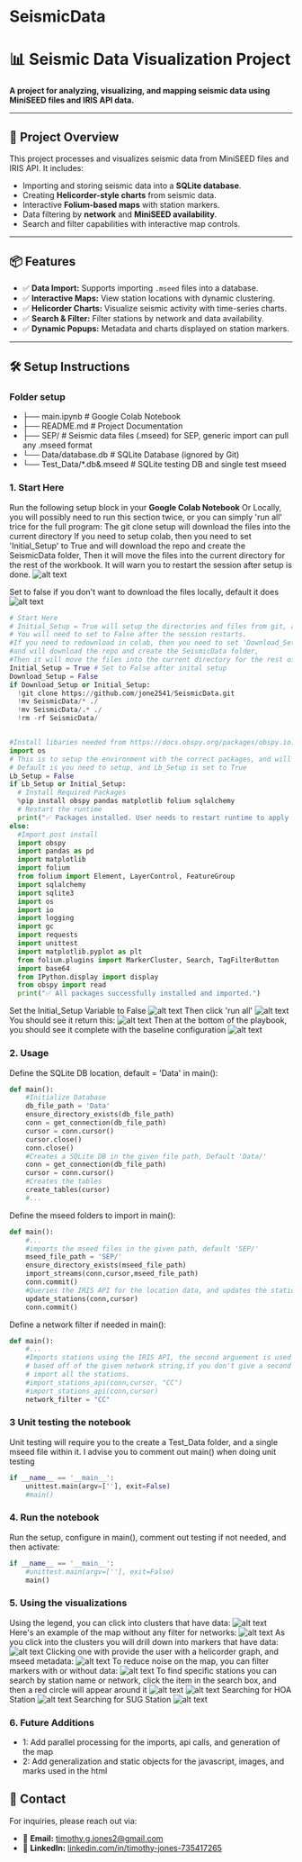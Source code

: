 # SeismicData
# 📊 **Seismic Data Visualization Project**

**A project for analyzing, visualizing, and mapping seismic data using MiniSEED files and IRIS API data.**

---

## 🚀 **Project Overview**

This project processes and visualizes seismic data from MiniSEED files and IRIS API. It includes:
- Importing and storing seismic data into a **SQLite database**.
- Creating **Helicorder-style charts** from seismic data.
- Interactive **Folium-based maps** with station markers.
- Data filtering by **network** and **MiniSEED availability**.
- Search and filter capabilities with interactive map controls.

---

## 📦 **Features**

- ✅ **Data Import:** Supports importing `.mseed` files into a database.
- ✅ **Interactive Maps:** View station locations with dynamic clustering.
- ✅ **Helicorder Charts:** Visualize seismic activity with time-series charts.
- ✅ **Search & Filter:** Filter stations by network and data availability.
- ✅ **Dynamic Popups:** Metadata and charts displayed on station markers.

---

## 🛠️ **Setup Instructions**
### **Folder setup**
- ├── main.ipynb            # Google Colab Notebook
- ├── README.md             # Project Documentation
- ├── SEP/                 # Seismic data files (.mseed) for SEP, generic import can pull any .mseed format
- └── Data/database.db           # SQLite Database (ignored by Git)
- └── Test_Data/*.db&.mseed      # SQLite testing DB and single test mseed
### **1. Start Here**

Run the following setup block in your **Google Colab Notebook** Or Locally,
you will possibly need to run this section twice, or you can simply 'run all' trice for the full program:
The git clone setup will download the files into the current directory
If you need to setup colab, then you need to set 'Initial_Setup' to True
and will download the repo and create the SeismicData folder,
Then it will move the files into the current directory for the rest of the workbook.
It will warn you to restart the session after setup is done.
![alt text](git_clone_true.png)

Set to false if you don't want to download the files locally, default it does
![alt text](git_clone_false.png)

```python
# Start Here
# Initial_Setup = True will setup the directories and files from git, and the libraries.
# You will need to set to False after the session restarts.
#If you need to redownload in colab, then you need to set 'Download_Setup' to True
#and will download the repo and create the SeismicData folder,
#Then it will move the files into the current directory for the rest of the workbook.
Initial_Setup = True # Set to False after inital setup
Download_Setup = False
if Download_Setup or Initial_Setup:
  !git clone https://github.com/jone2541/SeismicData.git
  !mv SeismicData/* ./
  !mv SeismicData/.* ./
  !rm -rf SeismicData/


#Install libaries needed from https://docs.obspy.org/packages/obspy.io.mseed.html
import os
# This is to setup the environment with the correct packages, and will restart the session for colab
# Default is you need to setup, and Lb_Setup is set to True
Lb_Setup = False
if Lb_Setup or Initial_Setup:
  # Install Required Packages
  %pip install obspy pandas matplotlib folium sqlalchemy
  # Restart the runtime
  print("✅ Packages installed. User needs to restart runtime to apply changes...")
else:
  #Import post install
  import obspy
  import pandas as pd
  import matplotlib
  import folium
  from folium import Element, LayerControl, FeatureGroup
  import sqlalchemy
  import sqlite3
  import os
  import io
  import logging
  import gc
  import requests
  import unittest
  import matplotlib.pyplot as plt
  from folium.plugins import MarkerCluster, Search, TagFilterButton
  import base64
  from IPython.display import display
  from obspy import read
  print("✅ All packages successfully installed and imported.")
```
Set the Initial_Setup Variable to False
![alt text](Setup_1.png)
Then click 'run all'
![alt text](Setup_7.png)
You should see it return this:
![alt text](Setup_3.png)
Then at the bottom of the playbook, you should see it complete with the baseline configuration
![alt text](Setup_6.png)
### **2. Usage**
Define the SQLite DB location, default = 'Data' in main():
```python
def main():
    #Initialize Database
    db_file_path = 'Data'
    ensure_directory_exists(db_file_path)
    conn = get_connection(db_file_path)
    cursor = conn.cursor()
    cursor.close()
    conn.close()
    #Creates a SQLite DB in the given file path, Default 'Data/'
    conn = get_connection(db_file_path)
    cursor = conn.cursor()
    #Creates the tables
    create_tables(cursor)
    #...
```
Define the mseed folders to import in main():
```python
def main():
    #...
    #imports the mseed files in the given path, default 'SEP/'
    mseed_file_path = 'SEP/'
    ensure_directory_exists(mseed_file_path)
    import_streams(conn,cursor,mseed_file_path)
    conn.commit()
    #Queries the IRIS API for the location data, and updates the station table
    update_stations(conn,cursor)
    conn.commit()
```
Define a network filter if needed in main():    
```python
def main():
    #...
    #Imports stations using the IRIS API, the second arguement is used to filter
    # based off of the given network string,if you don't give a second arguement it will
    # import all the stations.
    #import_stations_api(conn,cursor, "CC")
    #import_stations_api(conn,cursor)
    network_filter = "CC"
```
### **3 Unit testing the notebook**
Unit testing will require you to the create a Test_Data folder, and a single mseed file within it.
I advise you to comment out main() when doing unit testing
```python
if __name__ == '__main__':
    unittest.main(argv=[''], exit=False)
    #main()
```
### **4. Run the notebook**
Run the setup, configure in main(), comment out testing if not needed, and then activate:
```python
if __name__ == '__main__':
    #unittest.main(argv=[''], exit=False)
    main()
```
### **5. Using the visualizations**
Using the legend, you can click into clusters that have data:
![alt text](legend.png)
Here's an example of the map without any filter for networks:
![alt text](All_stations.png)
As you click into the clusters you will drill down into markers that have data:
![alt text](Data_markers.png)
Clicking one with provide the user with a helicorder graph, and mseed metadata:
![alt text](Graph_metadata.png)
To reduce noise on the map, you can filter markers with or without data:
![alt text](Filter.png)
To find specific stations you can search by station name or network, 
click the item in the search box, and then a red circle will appear around it
![alt text](Search_1.png)
![alt text](Search_2.png)
Searching for HOA Station
![alt text](Search_3.png)
Searching for SUG Station
![alt text](Search_4.png)
### **6. Future Additions**
- 1: Add parallel processing for the imports, api calls, and generation of the map
- 2: Add generalization and static objects for the javascript, images, and marks used in the html

## 📧 Contact
For inquiries, please reach out via:
- 📧 **Email:** [timothy.g.jones2@gmail.com](mailto:timothy.g.jones2@gmail.com)  
- 🔗 **LinkedIn:** [linkedin.com/in/timothy-jones-735417265](https://linkedin.com/in/timothy-jones-735417265)
